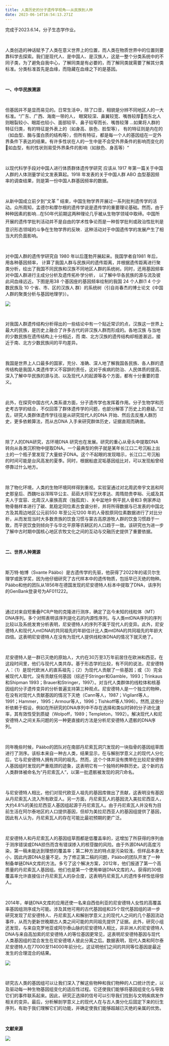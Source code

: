 ```yaml
---
title: 人类历史的分子遗传学视角——从民族到人种
date: 2023-06-14T16:54:13.271Z
---
```



完成于2023.6.14，分子生态学作业。

 

人类创造的神话赋予了人类在意义世界上的位置，而人类在物质世界中的位置则要靠科学去探索。我们是现代人、是中国人、是汉族人，这是一整个分类系统中的不同子类，为了避免自我中心，了解同类是有必要的，而了解同类就需要了解其分类标准。分类标准首先是血缘，而隐藏在血缘之下的是基因。

 

**一、中华民族溯源**

 

但基因并不是显而易见的。日常生活中，除了口音，相貌是分辨不同地区人的一大标准。“广东、广西、海南一带的人， 眼窝较深、鼻翼较宽、嘴唇较厚􀀐而东北人则眼裂较小、眼距也较小、面部较平、鼻子较窄而长、嘴唇较薄 …如果将人群的特征归类，有的特征是外表上的（如身高、肤色、脸型等）， 有的特征则是内在的（如血型、酶与蛋白质的结构等），但所有特征，都是每一个人的基因组在一定外界条件下表达的结果。有许多性状在人的一生中是不会受外界条件的影响而变化的􀀐如血型，有的性状则易受外界条件的影响（如肤色、身高等）“

 

以现代科学手段对中国人进行体质群体遗传学研究 应该从 1917 年第一篇关于中国人群的人体测量学论文发表算起。1918 年发表的关于中国人群 ABO 血型基因频率的调查结果，则是第一份中国人群基因频率的数据。

 

从新中国成立前夕到“文革＂结束，中国生物学界开展过一系列批判遗传学的活动。众所周知，孟德尔和摩尔根的遗传学说是遗传学的重要理论基础。然而，由于种种因素的影响…在50年代前期这两种理论几乎被从生物学领域中取缔。中国所开展的遗传学批判活动并不是自由的学术性争论而是一种哲学批判或政治性批判是意识形态领域的斗争在生物学界的反映．这种活动对于中国遗传学的发展产生了相当大的负面影响。

 

对中国人群的遗传学研究自 1980 年以后蓬勃开展起来。我国学者自1981 年后，用各种基因频率， 计算了我国人群与民族间的遗传距离，并根据遗传距离进行聚类分析，绘出了我国不同民族和汉族不同地区人群的系统树。同时，还用基因频率对中国人群进行主成分分析及遗传拓朴学分析， 以了解中华各民族的源与流及彼此间血缘远近。下图是用38 个基因座的基因频率绘制的我国 24 个人群(1 4 个少数民族及 10 个省、市、区的汉族人 群）的系统树（引自肖春杰的博士论文《中国人群的聚类分析与基因地理学》）。

![](images/1.png)

 

对我国人群遗传结构分析得出的一些结论中有一个贴近常识的点，汉族这一世界上最大的民族，是历史上融合了许多古代的非汉族人群而形成的。各地汉族 与当地的少数民族在遗传结构上十分相近，而 南、北方汉族的遗传结构却相差甚远，接近于南、北方少数民族间的平均差异。

 

我国是世界上人口最多的国家，充分、准确、深人地了解我国各民族、各人群的遗传结构是我国人类遗传学义不容辞的责任，这对于疾病的防治、人民体质的提高、深入了解中华民族的源与流、以及现代人的起源等各个方面，都有十分重要的意义。

 

此外，在探究中国古代人类系谱方面，分子遗传学也发挥着作用。分子生物学和历史考古学的结合，不仅回答了群体遗传学的问题，也部分解答了历史上的悬疑。”过去，研究人类群体遗传学往往是从研究现代人的DNA 开始、然后去反推人群历史，更多依赖算法，而从古DNA 入手来研究群体历史，证据直观而确凿。

 

除了人的DNA研究，古环境DNA 研究也在发展。研究的重心从骨头中提取DNA 转向从各类沉积物中提取DNA。一个最典型的例子就是某年长江口二号沉船上出土的一个瓶子里发现了大量蚊子DNA。这个不起眼的发现暗示，长江口二号沉船的时间可能是台风高发的夏季。同时，根据船底泥垢基因组比对，可以发现船曾经停靠过什么地方。

 

除了物化环境，人类的生物环境同样得到重视。实验室通过对北周武帝宇文邕和阿史那皇后、西魏吐谷浑晖华公主、茹茹大将军乞伏孝达、周隋勋贵李裕、元威及其夫人于宜容、北周汉人豪族高宾（独孤宾）、关中盆地9 例平民人骨和3 例家养动物骨骼样本进行了碳、氮稳定同位素古食谱分析，并将所得数据与已发表的中国北方及其周边地区公元前550 年至公元1200 年的人骨胶原同位素数据进行了对比分析，从而发现当时大多数贵族的饮食习惯与蒙古高原游牧人群的饮食习惯趋于一致，而平民饮食则倾向于与华北平原等农耕区的人口趋于一致。该研究也为进一步了解中古时期中国核心地区农牧文化之间的互动与交融历史提供了重要依据。

 

**二、世界人种溯源**

 

斯万特·帕博（Svante Pääbo）是古遗传学的先驱，他获得了2022年的诺贝尔生理学或医学奖，因为他仔细研究了古代样本中的遗传物质，包括早已灭绝的物种。Pääbo和他的团队从1856年在德国发现的尼安德特人标本中提取了DNA，该序列的GenBank登录号为AF011222。

 

通过对来自短重叠PCR产物的克隆进行测序，确定了迄今未知的线粒体（MT）DNA序列。多个对照表明该序列是化石的内源性序列。与人类mtDNA序列的序列比较以及系统发育分析表明，尼安德特人的序列不属于现代人的变异。此外，尼安德特人和现代人mtDNA的共同祖先的年龄估计比人类mtDNA的共同祖先的年龄大四倍。这表明尼安德特人在没有为现代人提供线粒体DNA的情况下就灭绝了。

 

尼安德特人是一群已灭绝的原始人，大约在30万至3万年前居住在欧洲和西亚。在这段时间里，他们与现代人类共存。基于形态学的比较，有不同的说法，尼安德特人：（1）是现代欧洲人的直系祖先；（2）为现代人贡献了一些基因；或（3）完全被现代人取代，没有贡献任何基因（综述于Stringer和Gamble，1993；Trinkaus和Shipman 1993；Brauer和Stringer，1997）。对当代人类群体的线粒体和核基因组的分子遗传变异的分析普遍支持第三种观点。尼安德特人是一个独立的物种，在没有对现代人贡献基因的情况下灭绝（Cann等人，1987；Vigilant等人，1991；Hammer，1995；Armour等人，1996；Tishkoff等人1996）。然而,这些分析依赖于假设，例如在所研究的DNA序列中不存在选择和类似时钟的分子进化速率，其有效性受到质疑（Wolpoff，1989；Templeton，1992）。解决现代人和尼安德特人之间关系问题的另一种更直接的方法是分析尼安德特人遗骸的DNA序列。

 

同年晚些时候，Pääbo的团队对在南部丹尼索瓦洞穴发现的一块指骨的基因组草图进行了测序。该标本来自一种古人类，结果显示，在与解剖学意义上的现代人分化后，它与尼安德特人拥有共同的祖先。然而，这个个体并没有携带在比较尼安德特人基因组时发现的严重瓶颈的迹象，这表明它有一个独特的种群历史。这个新的古人类群体被命名为“丹尼索瓦人”，以第一批遗骸被发现的洞穴命名。

 

与尼安德特人相比，他们对现代欧亚人祖先的基因库做出了贡献，这表明没有基因从丹尼索瓦人流入所有欧亚人。另一方面，丹尼索瓦人的基因流入美拉尼西亚人，大约4.8%的美拉尼西亚人基因组起源于丹尼索瓦人。由于丹尼索瓦人并没有为目前生活在阿尔泰地区的人口提供基因，但却为美拉尼西亚人的基因组提供了基因，因此有人认为，丹尼索瓦人的存在可能比最初预期的更广泛。

 

尼安德特人和丹尼索瓦人的基因组草图都是低覆盖率的，这增加了所获得的序列由于测序错误或DNA损伤而含有错误掺入的核苷酸的风险。由于外源DNA的高度污染，第一稿未能达到理想的覆盖率；第二种方法的特点是污染较浅，但样品本身太小，因此内源DNA总量不足。为了修正第二稿的问题，Pääbo的团队开发了一种制备单链DNA文库的方法。多亏了这个解决方案，2012年，他们报道了第一个高质量的丹尼索瓦人基因组。他们也是第一个使用单链DNA文库的人。获得的30倍覆盖率允许直接估计丹尼索瓦人的杂合度，这表明丹尼索瓦人的遗传多样性低得惊人。

 

2014年，单链DNA文库的应用还使一名来自西伯利亚的尼安德特人女性的高覆盖率基因组测序成为可能。涉及其他可用的古代基因组和25个现代基因组的进一步研究发现了尼安德特人、丹尼索瓦人和解剖学意义上的现代人之间的几个基因流动事件，从而为更新世晚期古人类之间可能的共同祖先提供了证据。此外，研究小组还发现，与来自克罗地亚或阿尔泰山脉的尼安德特人相比，非非洲人的尼安德特人DNA与来自高加索的尼安德特人的等位基因更常见，这表明尼安德特基因与现代人类基因组的混合发生在尼安德塔人彼此分离之后。数据表明，现代人类和阿尔泰尼安德特人在77000至114000年前分化，这证明他们之间的共同等位基因是最近发生的合理混合的结果。

![](images/2.png)

 

研究古人类的基因组可以让我们深入了解这些物种和我们物种的人口统计历史，以及驱动每一种生物基因组变化的适应性过程。它还使我们能够将基因组变化与导致它们的事件联系起来。因此，研究正选择的信号可以引导我们找到与文明疾病发作相关的变异。最后，分析解剖学意义上的现代人在与古人类分化后固定下来的衍生序列，有助于我们理解它们的功能，并确定使我们能够超越已灭绝的亲属的优势。

 

**文献来源**

![](images/3.png)
